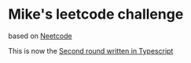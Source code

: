 # Mike's leetcode challenge
based on [Neetcode](https://neetcode.io)

This is now the [Second round written in Typescript](Typescript)